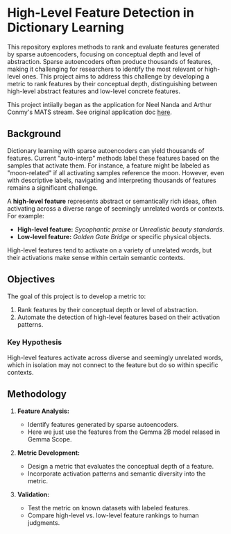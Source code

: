 # High-Level Feature Detection in Dictionary Learning

This repository explores methods to rank and evaluate features generated by sparse autoencoders, focusing on conceptual depth and level of abstraction. Sparse autoencoders often produce thousands of features, making it challenging for researchers to identify the most relevant or high-level ones. This project aims to address this challenge by developing a metric to rank features by their conceptual depth, distinguishing between high-level abstract features and low-level concrete features.

This project intiially began as the application for Neel Nanda and Arthur Conmy's MATS stream. See original application doc [here](https://docs.google.com/document/d/1cMKdqVuVLYb6gjXb91fyInkiSa1dQ8oFUjnEgoBOMts/edit?usp=sharing).


## Background

Dictionary learning with sparse autoencoders can yield thousands of features. Current "auto-interp" methods label these features based on the samples that activate them. For instance, a feature might be labeled as "moon-related" if all activating samples reference the moon. However, even with descriptive labels, navigating and interpreting thousands of features remains a significant challenge.

A **high-level feature** represents abstract or semantically rich ideas, often activating across a diverse range of seemingly unrelated words or contexts. For example:
- **High-level feature:** *Sycophantic praise* or *Unrealistic beauty standards*.
- **Low-level feature:** *Golden Gate Bridge* or specific physical objects.

High-level features tend to activate on a variety of unrelated words, but their activations make sense within certain semantic contexts.

## Objectives

The goal of this project is to develop a metric to:
1. Rank features by their conceptual depth or level of abstraction.
2. Automate the detection of high-level features based on their activation patterns.

### Key Hypothesis
High-level features activate across diverse and seemingly unrelated words, which in isolation may not connect to the feature but do so within specific contexts.

## Methodology

1. **Feature Analysis:**
   - Identify features generated by sparse autoencoders.
   - Here we just use the features from the Gemma 2B model relased in Gemma Scope.

2. **Metric Development:**
   - Design a metric that evaluates the conceptual depth of a feature.
   - Incorporate activation patterns and semantic diversity into the metric.

3. **Validation:**
   - Test the metric on known datasets with labeled features.
   - Compare high-level vs. low-level feature rankings to human judgments.
